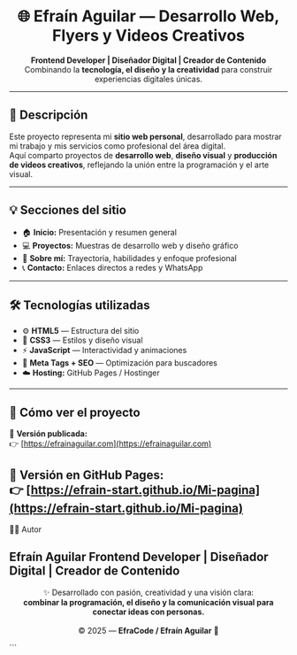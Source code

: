 <h1 align="center">🌐 Efraín Aguilar — Desarrollo Web, Flyers y Videos Creativos</h1>

<p align="center">
  <strong>Frontend Developer | Diseñador Digital | Creador de Contenido</strong><br>
  Combinando la <b>tecnología, el diseño y la creatividad</b> para construir experiencias digitales únicas.
</p>

---

## 🧠 Descripción

Este proyecto representa mi **sitio web personal**, desarrollado para mostrar mi trabajo y mis servicios como profesional del área digital.  
Aquí comparto proyectos de **desarrollo web**, **diseño visual** y **producción de videos creativos**, reflejando la unión entre la programación y el arte visual.

---

## 💡 Secciones del sitio

- 🏠 **Inicio:** Presentación y resumen general  
- 💻 **Proyectos:** Muestras de desarrollo web y diseño gráfico  
- 👤 **Sobre mí:** Trayectoria, habilidades y enfoque profesional  
- 📞 **Contacto:** Enlaces directos a redes y WhatsApp

---

## 🛠️ Tecnologías utilizadas

- ⚙️ **HTML5** — Estructura del sitio  
- 🎨 **CSS3** — Estilos y diseño visual  
- ⚡ **JavaScript** — Interactividad y animaciones  
- 🧩 **Meta Tags + SEO** — Optimización para buscadores  
- ☁️ **Hosting:** GitHub Pages / Hostinger  

---

## 🚀 Cómo ver el proyecto

🔗 **Versión publicada:**  
👉 [https://efrainaguilar.com](https://efrainaguilar.com)  

📂 **Versión en GitHub Pages:**  
👉 [https://efrain-start.github.io/Mi-pagina](https://efrain-start.github.io/Mi-pagina)
---
👨‍💻 Autor

Efraín Aguilar
Frontend Developer | Diseñador Digital | Creador de Contenido
---
<p align="center"> ✨ Desarrollado con pasión, creatividad y una visión clara: <br> <b>combinar la programación, el diseño y la comunicación visual para conectar ideas con personas.</b><br><br> © 2025 — <b>EfraCode / Efraín Aguilar</b> 🚀 </p> ```
